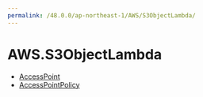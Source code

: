 ```yaml
---
permalink: /48.0.0/ap-northeast-1/AWS/S3ObjectLambda/
---
```


# AWS.S3ObjectLambda



* [AccessPoint](AccessPoint.md)
* [AccessPointPolicy](AccessPointPolicy.md)